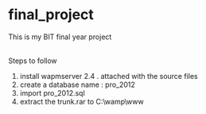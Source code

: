 # final_project
This is my BIT final year project <br><br>

Steps to follow <br>
1. install wapmserver 2.4 . attached with the source files <br>
2. create a database name : pro_2012 <br>
3. import pro_2012.sql <br>
4. extract the trunk.rar to C:\wamp\www
